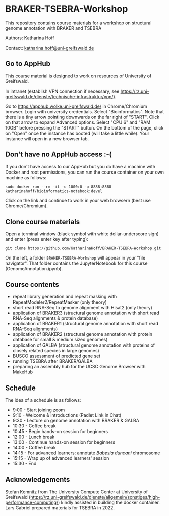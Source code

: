 # BRAKER-TSEBRA-Workshop

This repository contains course materials for a workshop on structural genome annotation with BRAKER and TSEBRA

Authors: Katharina Hoff

Contact: katharina.hoff@uni-greifswald.de

## Go to AppHub

This course material is designed to work on resources of University of Greifswald.

In intranet (establish VPN connection if necessary, see https://rz.uni-greifswald.de/dienste/technische-infrastruktur/vpn/).

Go to https://apphub.wolke.uni-greifswald.de/ in Chrome/Chromium browser. Login with university credentials. Select "Bioinformatics". Note that there is a tiny arrow pointing downwards on the far right of "START". Click on that arrow to expand Advanced options. Select "CPU 6" and "RAM 10GB" before pressing the "START" button. On the bottom of the page, click on "Open" once the instance has booted (will take a little while). Your instance will open in a new browser tab.

## Don't have no AppHub access :-(

If you don't have access to our AppHub but you do have a machine with Docker and root permissions, you can run the course container on your own machine as follows:

```
sudo docker run --rm -it -u 1000:0 -p 8888:8888 katharinahoff/bioinformatics-notebook:devel
```

Click on the link and continue to work in your web browsern (best use Chrome/Chromium).

## Clone course materials

Open a terminal window (black symbol with white dollar-underscore sign) and enter (press enter key after typing):

```
git clone https://github.com/KatharinaHoff/BRAKER-TSEBRA-Workshop.git
```

On the left, a folder `BRAKER-TSEBRA-Workshop` will appear in your "file navigator". That folder contains the JupyterNotebook for this course (GenomeAnnotation.ipynb). 

## Course contents

   * repeat library generation and repeat masking with RepeatModeler2/RepeatMasker (only theory)
   * short read RNA-Seq to genome alignment with Hisat2 (only theory)
   * application of BRAKER3 (structural genome annotation with short read RNA-Seq alignments & protein database)
   * application of BRAKER1 (structural genome annotation with short read RNA-Seq alignments)
   * application of BRAKER2 (structural genome annotation with protein database for small & medium sized genomes)
   * application of GALBA (structural genome annotation with proteins of closely related species in large genomes)
   * BUSCO assessment of predicted gene set
   * running TSEBRA after BRAKER/GALBA
   * preparing an assembly hub for the UCSC Genome Browser with MakeHub 

## Schedule

The idea of a schedule is as follows:

  * 9:00 - Start joining zoom
  * 9:10 - Welcome & introductions (Padlet Link in Chat)
  * 9:30 - Lecture on genome annotation with BRAKER & GALBA
  * 10:30 - Coffee break
  * 10:45 - Begin hands-on session for beginners
  * 12:00 - Lunch break
  * 13:00 - Continue hands-on session for beginners
  * 14:00 - Coffee break
  * 14:15 - For advanced learners: annotate *Babesia duncani* chromosome
  * 15:15 - Wrap up of advanced learners' session
  * 15:30 - End

## Acknowledgements

Stefan Kemnitz from The University Compute Center at University of Greifswald (https://rz.uni-greifswald.de/dienste/allgemein/sonstiges/high-performance-computing/) kindly assisted in building the docker container.
Lars Gabriel prepared materials for TSEBRA in 2022.
